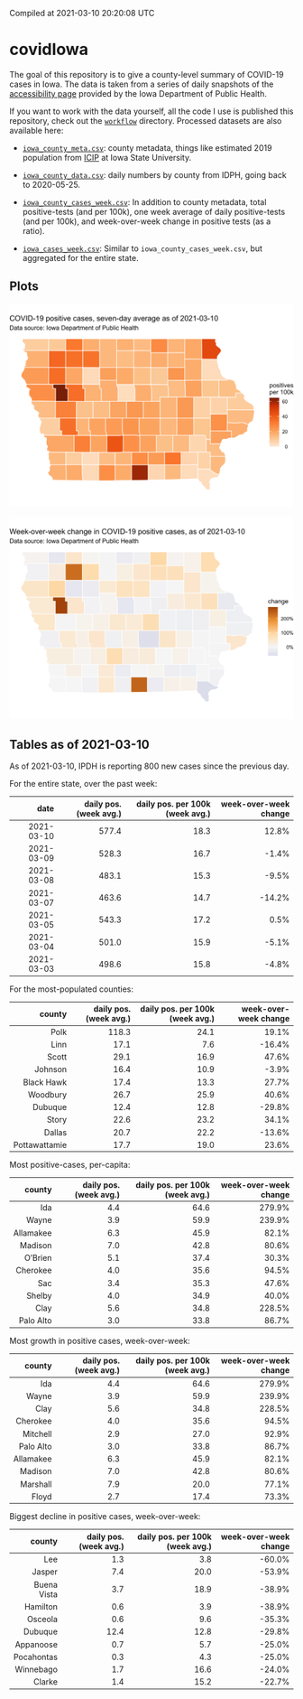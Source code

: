 Compiled at 2021-03-10 20:20:08 UTC

<!-- README.md is generated from README.Rmd. Please edit that file -->

# covidIowa

<!-- badges: start -->

<!-- badges: end -->

The goal of this repository is to give a county-level summary of
COVID-19 cases in Iowa. The data is taken from a series of daily
snapshots of the [accessibility
page](https://coronavirus.iowa.gov/pages/access) provided by the Iowa
Department of Public Health.

If you want to work with the data yourself, all the code I use is
published this repository, check out the [`workflow`](workflow)
directory. Processed datasets are also available here:

  - [`iowa_county_meta.csv`](https://raw.githubusercontent.com/ijlyttle/covidIowa/master/workflow/data/99-publish/iowa_county_meta.csv):
    county metadata, things like estimated 2019 population from
    [ICIP](https://www.icip.iastate.edu/tables/population/counties-estimates)
    at Iowa State University.

  - [`iowa_county_data.csv`](https://raw.githubusercontent.com/ijlyttle/covidIowa/master/workflow/data/99-publish/iowa_county_data.csv):
    daily numbers by county from IDPH, going back to 2020-05-25.

  - [`iowa_county_cases_week.csv`](https://raw.githubusercontent.com/ijlyttle/covidIowa/master/workflow/data/99-publish/iowa_county_data.csv):
    In addition to county metadata, total positive-tests (and per 100k),
    one week average of daily positive-tests (and per 100k), and
    week-over-week change in positive tests (as a ratio).

  - [`iowa_cases_week.csv`](https://raw.githubusercontent.com/ijlyttle/covidIowa/master/workflow/data/99-publish/iowa_cases_week.csv):
    Similar to `iowa_county_cases_week.csv`, but aggregated for the
    entire state.

## Plots

![](workflow/data/99-publish/iowa_cases.png)

![](workflow/data/99-publish/iowa_change.png)

## Tables as of 2021-03-10

As of 2021-03-10, IPDH is reporting 800 new cases since the previous
day.

For the entire state, over the past week:

|       date | daily pos. (week avg.) | daily pos. per 100k (week avg.) | week-over-week change |
| ---------: | ---------------------: | ------------------------------: | --------------------: |
| 2021-03-10 |                  577.4 |                            18.3 |                 12.8% |
| 2021-03-09 |                  528.3 |                            16.7 |                \-1.4% |
| 2021-03-08 |                  483.1 |                            15.3 |                \-9.5% |
| 2021-03-07 |                  463.6 |                            14.7 |               \-14.2% |
| 2021-03-05 |                  543.3 |                            17.2 |                  0.5% |
| 2021-03-04 |                  501.0 |                            15.9 |                \-5.1% |
| 2021-03-03 |                  498.6 |                            15.8 |                \-4.8% |

For the most-populated counties:

|        county | daily pos. (week avg.) | daily pos. per 100k (week avg.) | week-over-week change |
| ------------: | ---------------------: | ------------------------------: | --------------------: |
|          Polk |                  118.3 |                            24.1 |                 19.1% |
|          Linn |                   17.1 |                             7.6 |               \-16.4% |
|         Scott |                   29.1 |                            16.9 |                 47.6% |
|       Johnson |                   16.4 |                            10.9 |                \-3.9% |
|    Black Hawk |                   17.4 |                            13.3 |                 27.7% |
|      Woodbury |                   26.7 |                            25.9 |                 40.6% |
|       Dubuque |                   12.4 |                            12.8 |               \-29.8% |
|         Story |                   22.6 |                            23.2 |                 34.1% |
|        Dallas |                   20.7 |                            22.2 |               \-13.6% |
| Pottawattamie |                   17.7 |                            19.0 |                 23.6% |

Most positive-cases, per-capita:

|    county | daily pos. (week avg.) | daily pos. per 100k (week avg.) | week-over-week change |
| --------: | ---------------------: | ------------------------------: | --------------------: |
|       Ida |                    4.4 |                            64.6 |                279.9% |
|     Wayne |                    3.9 |                            59.9 |                239.9% |
| Allamakee |                    6.3 |                            45.9 |                 82.1% |
|   Madison |                    7.0 |                            42.8 |                 80.6% |
|   O’Brien |                    5.1 |                            37.4 |                 30.3% |
|  Cherokee |                    4.0 |                            35.6 |                 94.5% |
|       Sac |                    3.4 |                            35.3 |                 47.6% |
|    Shelby |                    4.0 |                            34.9 |                 40.0% |
|      Clay |                    5.6 |                            34.8 |                228.5% |
| Palo Alto |                    3.0 |                            33.8 |                 86.7% |

Most growth in positive cases, week-over-week:

|    county | daily pos. (week avg.) | daily pos. per 100k (week avg.) | week-over-week change |
| --------: | ---------------------: | ------------------------------: | --------------------: |
|       Ida |                    4.4 |                            64.6 |                279.9% |
|     Wayne |                    3.9 |                            59.9 |                239.9% |
|      Clay |                    5.6 |                            34.8 |                228.5% |
|  Cherokee |                    4.0 |                            35.6 |                 94.5% |
|  Mitchell |                    2.9 |                            27.0 |                 92.9% |
| Palo Alto |                    3.0 |                            33.8 |                 86.7% |
| Allamakee |                    6.3 |                            45.9 |                 82.1% |
|   Madison |                    7.0 |                            42.8 |                 80.6% |
|  Marshall |                    7.9 |                            20.0 |                 77.1% |
|     Floyd |                    2.7 |                            17.4 |                 73.3% |

Biggest decline in positive cases, week-over-week:

|      county | daily pos. (week avg.) | daily pos. per 100k (week avg.) | week-over-week change |
| ----------: | ---------------------: | ------------------------------: | --------------------: |
|         Lee |                    1.3 |                             3.8 |               \-60.0% |
|      Jasper |                    7.4 |                            20.0 |               \-53.9% |
| Buena Vista |                    3.7 |                            18.9 |               \-38.9% |
|    Hamilton |                    0.6 |                             3.9 |               \-38.9% |
|     Osceola |                    0.6 |                             9.6 |               \-35.3% |
|     Dubuque |                   12.4 |                            12.8 |               \-29.8% |
|   Appanoose |                    0.7 |                             5.7 |               \-25.0% |
|  Pocahontas |                    0.3 |                             4.3 |               \-25.0% |
|   Winnebago |                    1.7 |                            16.6 |               \-24.0% |
|      Clarke |                    1.4 |                            15.2 |               \-22.7% |
